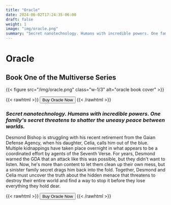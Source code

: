 ```yaml
---
title: "Oracle"
date: 2024-06-02T17:24:35-06:00
draft: false
weight: 1
image: "img/oracle.png"
summary: "Secret nanotechnology. Humans with incredible powers. One family's secret threatens to shatter the uneasy peace between worlds."
---
```


# Oracle

## Book One of the Multiverse Series

{{< figure src="/img/oracle.png" class="w-1/3" alt="oracle book cover" >}}

{{< rawhtml >}}
<a href="https://www.amazon.com/dp/B07MC5J3CB"><button class="btn btn-primary">Buy Oracle Now</button></a>
{{< /rawhtml >}}

### _Secret nanotechnology. Humans with incredible powers. One family's secret threatens to shatter the uneasy peace between worlds._

Desmond Bishop is struggling with his recent retirement from the Gaian Defense Agency, when his daughter, Celia, calls him out of the blue.
Multiple kidnappings have taken place overnight in what appears to be a coordinated effort by agents of the Seventh Verse.
For years, Desmond warned the GDA that an attack like this was possible, but they didn't want to listen. Now, he's more than
content to let them clean up their own mess, but a sinister family secret drags him back into the fold.
Together, Desmond and Celia must uncover the truth about the hidden menace that threatens to destroy their entire world and find a way
to stop it before they lose everything they hold dear.

{{< rawhtml >}}
<a href="https://www.amazon.com/dp/B07MC5J3CB"><button class="btn btn-primary">Buy Oracle Now</button></a>
{{< /rawhtml >}}
